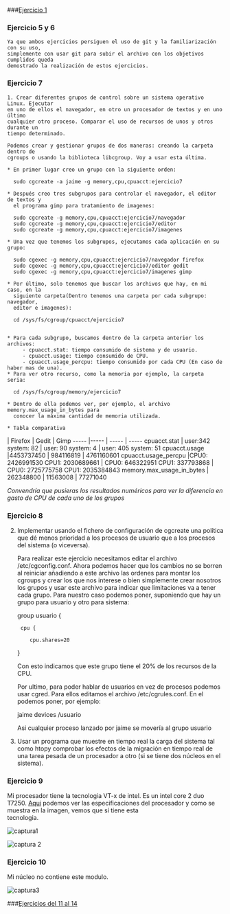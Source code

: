 ###[Ejercicio 1](https://github.com/torresj/IV-GII-13-14/blob/master/ejercicio1.md)

### Ejercicio 5 y 6

    Ya que ambos ejercicios persiguen el uso de git y la familiarización con su uso,
    simplemente con usar git para subir el archivo con los objetivos cumplidos queda
    demostrado la realización de estos ejercicios.

### Ejercicio 7

    1. Crear diferentes grupos de control sobre un sistema operativo Linux. Ejecutar 
    en uno de ellos el navegador, en otro un procesador de textos y en uno último 
    cualquier otro proceso. Comparar el uso de recursos de unos y otros durante un 
    tiempo determinado.

    Podemos crear y gestionar grupos de dos maneras: creando la carpeta dentro de
    cgroups o usando la biblioteca libcgroup. Voy a usar esta última.

    * En primer lugar creo un grupo con la siguiente orden:

      sudo cgcreate -a jaime -g memory,cpu,cpuacct:ejercicio7

    * Después creo tres subgrupos para controlar el navegador, el editor de textos y
      el programa gimp para tratamiento de imagenes:
      
      sudo cgcreate -g memory,cpu,cpuacct:ejercicio7/navegador
      sudo cgcreate -g memory,cpu,cpuacct:ejercicio7/editor
      sudo cgcreate -g memory,cpu,cpuacct:ejercicio7/imagenes
      
    * Una vez que tenemos los subgrupos, ejecutamos cada aplicación en su grupo:
      
      sudo cgexec -g memory,cpu,cpuacct:ejercicio7/navegador firefox
      sudo cgexec -g memory,cpu,cpuacct:ejercicio7/editor gedit
      sudo cgexec -g memory,cpu,cpuacct:ejercicio7/imagenes gimp
     
    * Por último, solo tenemos que buscar los archivos que hay, en mi caso, en la 
      siguiente carpeta(Dentro tenemos una carpeta por cada subgrupo: navegador, 
      editor e imagenes):
      
      cd /sys/fs/cgroup/cpuacct/ejercicio7
      
      
    * Para cada subgrupo, buscamos dentro de la carpeta anterior los archivos:
         - cpuacct.stat: tiempo consumido de sistema y de usuario.
         - cpuacct.usage: tiempo consumido de CPU.
         - cpuacct.usage_percpu: tiempo consumido por cada CPU (En caso de haber mas de una).
    * Para ver otro recurso, como la memoria por ejemplo, la carpeta seria:
      
      cd /sys/fs/cgroup/memory/ejercicio7
      
    * Dentro de ella podemos ver, por ejemplo, el archivo memory.max_usage_in_bytes para
      conocer la máxima cantidad de memoria utilizada.

    * Tabla comparativa

 | Firefox | Gedit | Gimp
----- |----- | ----- | -----
cpuacct.stat | user:342 system: 82 | user: 90 system: 4 | user: 405 system: 51
cpuacct.usage |4453737450 | 984116819 | 4761160601
cpuacct.usage_percpu |CPU0: 2426991530 CPU1: 2030689661 | CPU0: 646322951 CPU1: 337793868 | CPU0: 2725775758 CPU1: 2035384843
memory.max_usage_in_bytes | 262348800 | 11563008 | 77271040

*Convendría que pusieras los resultados numéricos para ver la diferencia en gasto de CPU de cada uno de los grupos*


### Ejercicio 8

  2. Implementar usando el fichero de configuración de cgcreate una política que dé menos 
     prioridad a los procesos de usuario que a los procesos del sistema (o viceversa).

     Para realizar este ejercicio necesitamos editar el archivo /etc/cgconfig.conf. Ahora
     podemos hacer que los cambios no se borren al reiniciar añadiendo a este archivo las
     ordenes para montar los cgroups y crear los que nos interese o bien simplemente crear
     nosotros los grupos y usar este archivo para indicar que limitaciones va a tener cada
     grupo. Para nuestro caso podemos poner, suponiendo que hay un grupo para usuario y otro
     para sistema:

       group usuario {

          cpu {

             cpu.shares=20

       }

      Con esto indicamos que este grupo tiene el 20% de los recursos de la CPU.

      Por ultimo, para poder hablar de usuarios en vez de procesos podemos usar cgred. Para ellos
      editamos el archivo /etc/cgrules.conf. En el podemos poner, por ejemplo:

        jaime     devices   /usuario

      Asi cualquier proceso lanzado por jaime se movería al grupo usuario

  3. Usar un programa que muestre en tiempo real la carga del sistema tal como htopy comprobar los 
     efectos de la migración en tiempo real de una tarea pesada de un procesador a otro (si se tiene dos 
     núcleos en el sistema).


### Ejercicio 9

  Mi procesador tiene la tecnologia VT-x de intel. Es un intel core 2 duo T7250. 
  [Aqui](http://ark.intel.com/products/31728/Intel-Core2-Duo-Processor-T7250-2M-Cache-2_00-ghz-800-mhz-fsb)
  podemos ver las especificaciones del procesador y como se muestra en la imagen, vemos que sí tiene esta   
  tecnologia.

  ![captura1](https://dl.dropboxusercontent.com/u/17453375/captura1.png)

  ![captura 2](https://dl.dropboxusercontent.com/u/17453375/captura2.png)


### Ejercicio 10

   Mi núcleo no contiene este modulo.

   ![captura3](https://dl.dropboxusercontent.com/u/17453375/captura3.png)
   
   

###[Ejercicios del 11 al 14](https://github.com/torresj/IV-GII-13-14/blob/master/ejercicios11-14.md)
